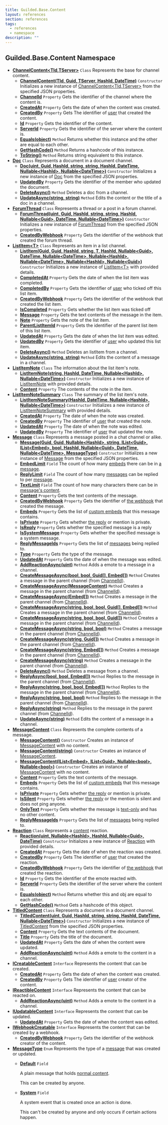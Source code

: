 ```yaml
---
title: Guilded.Base.Content
layout: references
section: references
tags:
  - references
  - namespace
description: ""
---
```


## Guilded.Base.Content Namespace
- **[ChannelContent&lt;TId,TServer&gt;](ChannelContent_TId,TServer_.md 'Guilded.Base.Content.ChannelContent<TId,TServer>')** `Class`
  Represents the base for channel content.
  - **[ChannelContent(TId, Guid, TServer, HashId, DateTime)](ChannelContent_TId,TServer_.ChannelContent(TId,Guid,TServer,HashId,DateTime).md 'Guilded.Base.Content.ChannelContent<TId,TServer>.ChannelContent(TId, Guid, TServer, Guilded.Base.HashId, System.DateTime)')** `Constructor`
    Initializes a new instance of [ChannelContent&lt;TId,TServer&gt;](ChannelContent_TId,TServer_.md 'Guilded.Base.Content.ChannelContent<TId,TServer>') from the specified JSON properties.
  - **[ChannelId](ChannelContent_TId,TServer_.ChannelId.md 'Guilded.Base.Content.ChannelContent<TId,TServer>.ChannelId')** `Property`
    Gets the identifier of the channel where the content is.
  - **[CreatedAt](ChannelContent_TId,TServer_.CreatedAt.md 'Guilded.Base.Content.ChannelContent<TId,TServer>.CreatedAt')** `Property`
    Gets the date of when the content was created.
  - **[CreatedBy](ChannelContent_TId,TServer_.CreatedBy.md 'Guilded.Base.Content.ChannelContent<TId,TServer>.CreatedBy')** `Property`
    Gets The identifier of [user](User.md 'Guilded.Base.Users.User') that created the content.
  - **[Id](ChannelContent_TId,TServer_.Id.md 'Guilded.Base.Content.ChannelContent<TId,TServer>.Id')** `Property`
    Gets the identifier of the content.
  - **[ServerId](ChannelContent_TId,TServer_.ServerId.md 'Guilded.Base.Content.ChannelContent<TId,TServer>.ServerId')** `Property`
    Gets the identifier of the server where the content is.
  - **[Equals(object)](ChannelContent_TId,TServer_.Equals(object).md 'Guilded.Base.Content.ChannelContent<TId,TServer>.Equals(object)')** `Method`
    Returns whether this instance and the other are equal to each other.
  - **[GetHashCode()](ChannelContent_TId,TServer_.GetHashCode().md 'Guilded.Base.Content.ChannelContent<TId,TServer>.GetHashCode()')** `Method`
    Returns a hashcode of this instance.
  - **[ToString()](ChannelContent_TId,TServer_.ToString().md 'Guilded.Base.Content.ChannelContent<TId,TServer>.ToString()')** `Method`
    Returns string equivalent to this instance.
- **[Doc](Doc.md 'Guilded.Base.Content.Doc')** `Class`
  Represents a document in a document channel.
  - **[Doc(uint, Guid, HashId, string, string, HashId, DateTime, Nullable&lt;HashId&gt;, Nullable&lt;DateTime&gt;)](Doc.Doc(uint,Guid,HashId,string,string,HashId,DateTime,Nullable_HashId_,Nullable_DateTime_).md 'Guilded.Base.Content.Doc.Doc(uint, Guid, Guilded.Base.HashId, string, string, Guilded.Base.HashId, System.DateTime, System.Nullable<Guilded.Base.HashId>, System.Nullable<System.DateTime>)')** `Constructor`
    Initializes a new instance of [Doc](Doc.md 'Guilded.Base.Content.Doc') from the specified JSON properties.
  - **[UpdatedBy](Doc.UpdatedBy.md 'Guilded.Base.Content.Doc.UpdatedBy')** `Property`
    Gets the identifier of the member who updated the document.
  - **[DeleteAsync()](Doc.DeleteAsync().md 'Guilded.Base.Content.Doc.DeleteAsync()')** `Method`
    Deletes a doc from a channel.
  - **[UpdateAsync(string, string)](Doc.UpdateAsync(string,string).md 'Guilded.Base.Content.Doc.UpdateAsync(string, string)')** `Method`
    Edits the content or the title of a doc in a channel.
- **[ForumThread](ForumThread.md 'Guilded.Base.Content.ForumThread')** `Class`
  Represents a thread or a post in a forum channel.
  - **[ForumThread(uint, Guid, HashId, string, string, HashId, Nullable&lt;Guid&gt;, DateTime, Nullable&lt;DateTime&gt;)](ForumThread.ForumThread(uint,Guid,HashId,string,string,HashId,Nullable_Guid_,DateTime,Nullable_DateTime_).md 'Guilded.Base.Content.ForumThread.ForumThread(uint, Guid, Guilded.Base.HashId, string, string, Guilded.Base.HashId, System.Nullable<Guid>, System.DateTime, System.Nullable<System.DateTime>)')** `Constructor`
    Initializes a new instance of [ForumThread](ForumThread.md 'Guilded.Base.Content.ForumThread') from the specified JSON properties.
  - **[CreatedByWebhook](ForumThread.CreatedByWebhook.md 'Guilded.Base.Content.ForumThread.CreatedByWebhook')** `Property`
    Gets the identifier of the webhook that created the forum thread.
- **[ListItem&lt;T&gt;](ListItem_T_.md 'Guilded.Base.Content.ListItem<T>')** `Class`
  Represents an item in a list channel.
  - **[ListItem(Guid, Guid, HashId, string, T, HashId, Nullable&lt;Guid&gt;, DateTime, Nullable&lt;DateTime&gt;, Nullable&lt;HashId&gt;, Nullable&lt;DateTime&gt;, Nullable&lt;HashId&gt;, Nullable&lt;Guid&gt;)](ListItem_T_.ListItem(Guid,Guid,HashId,string,T,HashId,Nullable_Guid_,DateTime,Nullable_DateTime_,Nullable_HashId_,Nullable_DateTime_,Nullable_HashId_,Nullable_Guid_).md 'Guilded.Base.Content.ListItem<T>.ListItem(Guid, Guid, Guilded.Base.HashId, string, T, Guilded.Base.HashId, System.Nullable<Guid>, System.DateTime, System.Nullable<System.DateTime>, System.Nullable<Guilded.Base.HashId>, System.Nullable<System.DateTime>, System.Nullable<Guilded.Base.HashId>, System.Nullable<Guid>)')** `Constructor`
    Initializes a new instance of [ListItem&lt;T&gt;](ListItem_T_.md 'Guilded.Base.Content.ListItem<T>') with provided details.
  - **[CompletedAt](ListItem_T_.CompletedAt.md 'Guilded.Base.Content.ListItem<T>.CompletedAt')** `Property`
    Gets the date of when the list item was completed.
  - **[CompletedBy](ListItem_T_.CompletedBy.md 'Guilded.Base.Content.ListItem<T>.CompletedBy')** `Property`
    Gets the identifier of [user](User.md 'Guilded.Base.Users.User') who ticked off this list item.
  - **[CreatedByWebhook](ListItem_T_.CreatedByWebhook.md 'Guilded.Base.Content.ListItem<T>.CreatedByWebhook')** `Property`
    Gets the identifier of the webhook that created the list item.
  - **[IsCompleted](ListItem_T_.IsCompleted.md 'Guilded.Base.Content.ListItem<T>.IsCompleted')** `Property`
    Gets whether the list item was ticked off
  - **[Message](ListItem_T_.Message.md 'Guilded.Base.Content.ListItem<T>.Message')** `Property`
    Gets the text contents of the message in the item.
  - **[Note](ListItem_T_.Note.md 'Guilded.Base.Content.ListItem<T>.Note')** `Property`
    Gets the note of the list item.
  - **[ParentListItemId](ListItem_T_.ParentListItemId.md 'Guilded.Base.Content.ListItem<T>.ParentListItemId')** `Property`
    Gets the identifier of the parent list item of this list item.
  - **[UpdatedAt](ListItem_T_.UpdatedAt.md 'Guilded.Base.Content.ListItem<T>.UpdatedAt')** `Property`
    Gets the date of when the list item was edited.
  - **[UpdatedBy](ListItem_T_.UpdatedBy.md 'Guilded.Base.Content.ListItem<T>.UpdatedBy')** `Property`
    Gets the identifier of [user](User.md 'Guilded.Base.Users.User') who updated this list item.
  - **[DeleteAsync()](ListItem_T_.DeleteAsync().md 'Guilded.Base.Content.ListItem<T>.DeleteAsync()')** `Method`
    Deletes an listItem from a channel.
  - **[UpdateAsync(string, string)](ListItem_T_.UpdateAsync(string,string).md 'Guilded.Base.Content.ListItem<T>.UpdateAsync(string, string)')** `Method`
    Edits the content of a message in a channel.
- **[ListItemNote](ListItemNote.md 'Guilded.Base.Content.ListItemNote')** `Class`
  The information about the list item's note.
  - **[ListItemNote(string, HashId, DateTime, Nullable&lt;HashId&gt;, Nullable&lt;DateTime&gt;)](ListItemNote.ListItemNote(string,HashId,DateTime,Nullable_HashId_,Nullable_DateTime_).md 'Guilded.Base.Content.ListItemNote.ListItemNote(string, Guilded.Base.HashId, System.DateTime, System.Nullable<Guilded.Base.HashId>, System.Nullable<System.DateTime>)')** `Constructor`
    Initializes a new instance of [ListItemNote](ListItemNote.md 'Guilded.Base.Content.ListItemNote') with provided details.
  - **[Content](ListItemNote.Content.md 'Guilded.Base.Content.ListItemNote.Content')** `Property`
    The contents of the note in the item.
- **[ListItemNoteSummary](ListItemNoteSummary.md 'Guilded.Base.Content.ListItemNoteSummary')** `Class`
  The summary of the list item's note.
  - **[ListItemNoteSummary(HashId, DateTime, Nullable&lt;HashId&gt;, Nullable&lt;DateTime&gt;)](ListItemNoteSummary.ListItemNoteSummary(HashId,DateTime,Nullable_HashId_,Nullable_DateTime_).md 'Guilded.Base.Content.ListItemNoteSummary.ListItemNoteSummary(Guilded.Base.HashId, System.DateTime, System.Nullable<Guilded.Base.HashId>, System.Nullable<System.DateTime>)')** `Constructor`
    Initializes a new instance of [ListItemNoteSummary](ListItemNoteSummary.md 'Guilded.Base.Content.ListItemNoteSummary') with provided details.
  - **[CreatedAt](ListItemNoteSummary.CreatedAt.md 'Guilded.Base.Content.ListItemNoteSummary.CreatedAt')** `Property`
    The date of when the note was created.
  - **[CreatedBy](ListItemNoteSummary.CreatedBy.md 'Guilded.Base.Content.ListItemNoteSummary.CreatedBy')** `Property`
    The identifier of [user](User.md 'Guilded.Base.Users.User') that created the note.
  - **[UpdatedAt](ListItemNoteSummary.UpdatedAt.md 'Guilded.Base.Content.ListItemNoteSummary.UpdatedAt')** `Property`
    The date of when the note was edited.
  - **[UpdatedBy](ListItemNoteSummary.UpdatedBy.md 'Guilded.Base.Content.ListItemNoteSummary.UpdatedBy')** `Property`
    The identifier of [user](User.md 'Guilded.Base.Users.User') that updated the note.
- **[Message](Message.md 'Guilded.Base.Content.Message')** `Class`
  Represents a message posted in a chat channel or alike.
  - **[Message(Guid, Guid, Nullable&lt;HashId&gt;, string, IList&lt;Guid&gt;, IList&lt;Embed&gt;, bool, HashId, Nullable&lt;Guid&gt;, DateTime, Nullable&lt;DateTime&gt;, MessageType)](Message.Message(Guid,Guid,Nullable_HashId_,string,IList_Guid_,IList_Embed_,bool,HashId,Nullable_Guid_,DateTime,Nullable_DateTime_,MessageType).md 'Guilded.Base.Content.Message.Message(Guid, Guid, System.Nullable<Guilded.Base.HashId>, string, System.Collections.Generic.IList<Guid>, System.Collections.Generic.IList<Guilded.Base.Embeds.Embed>, bool, Guilded.Base.HashId, System.Nullable<Guid>, System.DateTime, System.Nullable<System.DateTime>, Guilded.Base.Content.MessageType)')** `Constructor`
    Initializes a new instance of [Message](Message.md 'Guilded.Base.Content.Message') from the specified JSON properties.
  - **[EmbedLimit](Message.EmbedLimit.md 'Guilded.Base.Content.Message.EmbedLimit')** `Field`
    The count of how many [embeds](Message.Embeds.md 'Guilded.Base.Content.Message.Embeds') there can be in [a message](Message.md 'Guilded.Base.Content.Message').
  - **[ReplyLimit](Message.ReplyLimit.md 'Guilded.Base.Content.Message.ReplyLimit')** `Field`
    The count of how many [messages](Message.md 'Guilded.Base.Content.Message') can be replied to per [message](Message.md 'Guilded.Base.Content.Message').
  - **[TextLimit](Message.TextLimit.md 'Guilded.Base.Content.Message.TextLimit')** `Field`
    The count of how many characters there can be in [message's content](Message.Content.md 'Guilded.Base.Content.Message.Content').
  - **[Content](Message.Content.md 'Guilded.Base.Content.Message.Content')** `Property`
    Gets the text contents of the message.
  - **[CreatedByWebhook](Message.CreatedByWebhook.md 'Guilded.Base.Content.Message.CreatedByWebhook')** `Property`
    Gets the identifier of [the webhook](Webhook.md 'Guilded.Base.Servers.Webhook') that created the message.
  - **[Embeds](Message.Embeds.md 'Guilded.Base.Content.Message.Embeds')** `Property`
    Gets the list of [custom embeds](Embed.md 'Guilded.Base.Embeds.Embed') that this message contains.
  - **[IsPrivate](Message.IsPrivate.md 'Guilded.Base.Content.Message.IsPrivate')** `Property`
    Gets whether [the reply](Message.IsReply.md 'Guilded.Base.Content.Message.IsReply') or mention is private.
  - **[IsReply](Message.IsReply.md 'Guilded.Base.Content.Message.IsReply')** `Property`
    Gets whether the specified message is a reply
  - **[IsSystemMessage](Message.IsSystemMessage.md 'Guilded.Base.Content.Message.IsSystemMessage')** `Property`
    Gets whether the specified message is a system message.
  - **[ReplyMessageIds](Message.ReplyMessageIds.md 'Guilded.Base.Content.Message.ReplyMessageIds')** `Property`
    Gets the list of [messages](Message.md 'Guilded.Base.Content.Message') being replied to.
  - **[Type](Message.Type.md 'Guilded.Base.Content.Message.Type')** `Property`
    Gets the type of the message.
  - **[UpdatedAt](Message.UpdatedAt.md 'Guilded.Base.Content.Message.UpdatedAt')** `Property`
    Gets the date of when the message was edited.
  - **[AddReactionAsync(uint)](Message.AddReactionAsync(uint).md 'Guilded.Base.Content.Message.AddReactionAsync(uint)')** `Method`
    Adds a emote to a message in a channel.
  - **[CreateMessageAsync(bool, bool, Guid[], Embed[])](Message.CreateMessageAsync(bool,bool,Guid[],Embed[]).md 'Guilded.Base.Content.Message.CreateMessageAsync(bool, bool, Guid[], Guilded.Base.Embeds.Embed[])')** `Method`
    Creates a message in the parent channel (from [ChannelId](ChannelContent_TId,TServer_.ChannelId.md 'Guilded.Base.Content.ChannelContent<TId,TServer>.ChannelId')).
  - **[CreateMessageAsync(MessageContent)](Message.CreateMessageAsync(MessageContent).md 'Guilded.Base.Content.Message.CreateMessageAsync(Guilded.Base.Content.MessageContent)')** `Method`
    Creates a message in the parent channel (from [ChannelId](ChannelContent_TId,TServer_.ChannelId.md 'Guilded.Base.Content.ChannelContent<TId,TServer>.ChannelId')).
  - **[CreateMessageAsync(Embed[])](Message.CreateMessageAsync(Embed[]).md 'Guilded.Base.Content.Message.CreateMessageAsync(Guilded.Base.Embeds.Embed[])')** `Method`
    Creates a message in the parent channel (from [ChannelId](ChannelContent_TId,TServer_.ChannelId.md 'Guilded.Base.Content.ChannelContent<TId,TServer>.ChannelId')).
  - **[CreateMessageAsync(string, bool, bool, Guid[], Embed[])](Message.CreateMessageAsync(string,bool,bool,Guid[],Embed[]).md 'Guilded.Base.Content.Message.CreateMessageAsync(string, bool, bool, Guid[], Guilded.Base.Embeds.Embed[])')** `Method`
    Creates a message in the parent channel (from [ChannelId](ChannelContent_TId,TServer_.ChannelId.md 'Guilded.Base.Content.ChannelContent<TId,TServer>.ChannelId')).
  - **[CreateMessageAsync(string, bool, bool, Guid[])](Message.CreateMessageAsync(string,bool,bool,Guid[]).md 'Guilded.Base.Content.Message.CreateMessageAsync(string, bool, bool, Guid[])')** `Method`
    Creates a message in the parent channel (from [ChannelId](ChannelContent_TId,TServer_.ChannelId.md 'Guilded.Base.Content.ChannelContent<TId,TServer>.ChannelId')).
  - **[CreateMessageAsync(string, bool, bool)](Message.CreateMessageAsync(string,bool,bool).md 'Guilded.Base.Content.Message.CreateMessageAsync(string, bool, bool)')** `Method`
    Creates a message in the parent channel (from [ChannelId](ChannelContent_TId,TServer_.ChannelId.md 'Guilded.Base.Content.ChannelContent<TId,TServer>.ChannelId')).
  - **[CreateMessageAsync(string, Guid[])](Message.CreateMessageAsync(string,Guid[]).md 'Guilded.Base.Content.Message.CreateMessageAsync(string, Guid[])')** `Method`
    Creates a message in the parent channel (from [ChannelId](ChannelContent_TId,TServer_.ChannelId.md 'Guilded.Base.Content.ChannelContent<TId,TServer>.ChannelId')).
  - **[CreateMessageAsync(string, Embed[])](Message.CreateMessageAsync(string,Embed[]).md 'Guilded.Base.Content.Message.CreateMessageAsync(string, Guilded.Base.Embeds.Embed[])')** `Method`
    Creates a message in the parent channel (from [ChannelId](ChannelContent_TId,TServer_.ChannelId.md 'Guilded.Base.Content.ChannelContent<TId,TServer>.ChannelId')).
  - **[CreateMessageAsync(string)](Message.CreateMessageAsync(string).md 'Guilded.Base.Content.Message.CreateMessageAsync(string)')** `Method`
    Creates a message in the parent channel (from [ChannelId](ChannelContent_TId,TServer_.ChannelId.md 'Guilded.Base.Content.ChannelContent<TId,TServer>.ChannelId')).
  - **[DeleteAsync()](Message.DeleteAsync().md 'Guilded.Base.Content.Message.DeleteAsync()')** `Method`
    Deletes a message from a channel.
  - **[ReplyAsync(bool, bool, Embed[])](Message.ReplyAsync(bool,bool,Embed[]).md 'Guilded.Base.Content.Message.ReplyAsync(bool, bool, Guilded.Base.Embeds.Embed[])')** `Method`
    Replies to the message in the parent channel (from [ChannelId](ChannelContent_TId,TServer_.ChannelId.md 'Guilded.Base.Content.ChannelContent<TId,TServer>.ChannelId')).
  - **[ReplyAsync(string, bool, bool, Embed[])](Message.ReplyAsync(string,bool,bool,Embed[]).md 'Guilded.Base.Content.Message.ReplyAsync(string, bool, bool, Guilded.Base.Embeds.Embed[])')** `Method`
    Replies to the message in the parent channel (from [ChannelId](ChannelContent_TId,TServer_.ChannelId.md 'Guilded.Base.Content.ChannelContent<TId,TServer>.ChannelId')).
  - **[ReplyAsync(string, bool, bool)](Message.ReplyAsync(string,bool,bool).md 'Guilded.Base.Content.Message.ReplyAsync(string, bool, bool)')** `Method`
    Replies to the message in the parent channel (from [ChannelId](ChannelContent_TId,TServer_.ChannelId.md 'Guilded.Base.Content.ChannelContent<TId,TServer>.ChannelId')).
  - **[ReplyAsync(string)](Message.ReplyAsync(string).md 'Guilded.Base.Content.Message.ReplyAsync(string)')** `Method`
    Replies to the message in the parent channel (from [ChannelId](ChannelContent_TId,TServer_.ChannelId.md 'Guilded.Base.Content.ChannelContent<TId,TServer>.ChannelId')).
  - **[UpdateAsync(string)](Message.UpdateAsync(string).md 'Guilded.Base.Content.Message.UpdateAsync(string)')** `Method`
    Edits the content of a message in a channel.
- **[MessageContent](MessageContent.md 'Guilded.Base.Content.MessageContent')** `Class`
  Represents the complete contents of a message.
  - **[MessageContent()](MessageContent.MessageContent().md 'Guilded.Base.Content.MessageContent.MessageContent()')** `Constructor`
    Creates an instance of [MessageContent](MessageContent.md 'Guilded.Base.Content.MessageContent') with no content.
  - **[MessageContent(string)](MessageContent.MessageContent(string).md 'Guilded.Base.Content.MessageContent.MessageContent(string)')** `Constructor`
    Creates an instance of [MessageContent](MessageContent.md 'Guilded.Base.Content.MessageContent').
  - **[MessageContent(IList&lt;Embed&gt;, IList&lt;Guid&gt;, Nullable&lt;bool&gt;, Nullable&lt;bool&gt;)](MessageContent.MessageContent(IList_Embed_,IList_Guid_,Nullable_bool_,Nullable_bool_).md 'Guilded.Base.Content.MessageContent.MessageContent(System.Collections.Generic.IList<Guilded.Base.Embeds.Embed>, System.Collections.Generic.IList<Guid>, System.Nullable<bool>, System.Nullable<bool>)')** `Constructor`
    Creates an instance of [MessageContent](MessageContent.md 'Guilded.Base.Content.MessageContent') with no content.
  - **[Content](MessageContent.Content.md 'Guilded.Base.Content.MessageContent.Content')** `Property`
    Gets the text contents of the message.
  - **[Embeds](MessageContent.Embeds.md 'Guilded.Base.Content.MessageContent.Embeds')** `Property`
    Gets the list of [custom embeds](Embed.md 'Guilded.Base.Embeds.Embed') that this message contains.
  - **[IsPrivate](MessageContent.IsPrivate.md 'Guilded.Base.Content.MessageContent.IsPrivate')** `Property`
    Gets whether [the reply](Message.IsReply.md 'Guilded.Base.Content.Message.IsReply') or mention is private.
  - **[IsSilent](MessageContent.IsSilent.md 'Guilded.Base.Content.MessageContent.IsSilent')** `Property`
    Gets whether [the reply](Message.IsReply.md 'Guilded.Base.Content.Message.IsReply') or the mention is silent and does not ping anyone.
  - **[OnlyText](MessageContent.OnlyText.md 'Guilded.Base.Content.MessageContent.OnlyText')** `Property`
    Gets whether the message is [text-only](MessageContent.Content.md 'Guilded.Base.Content.MessageContent.Content') and has no other content.
  - **[ReplyMessageIds](MessageContent.ReplyMessageIds.md 'Guilded.Base.Content.MessageContent.ReplyMessageIds')** `Property`
    Gets the list of [messages](Message.md 'Guilded.Base.Content.Message') being replied to.
- **[Reaction](Reaction.md 'Guilded.Base.Content.Reaction')** `Class`
  Represents a [content](ChannelContent_TId,TServer_.md 'Guilded.Base.Content.ChannelContent<TId,TServer>') reaction.
  - **[Reaction(uint, Nullable&lt;HashId&gt;, HashId, Nullable&lt;Guid&gt;, DateTime)](Reaction.Reaction(uint,Nullable_HashId_,HashId,Nullable_Guid_,DateTime).md 'Guilded.Base.Content.Reaction.Reaction(uint, System.Nullable<Guilded.Base.HashId>, Guilded.Base.HashId, System.Nullable<Guid>, System.DateTime)')** `Constructor`
    Initializes a new instance of [Reaction](Reaction.md 'Guilded.Base.Content.Reaction') with provided details.
  - **[CreatedAt](Reaction.CreatedAt.md 'Guilded.Base.Content.Reaction.CreatedAt')** `Property`
    Gets the date of when the reaction was created.
  - **[CreatedBy](Reaction.CreatedBy.md 'Guilded.Base.Content.Reaction.CreatedBy')** `Property`
    Gets The identifier of [user](User.md 'Guilded.Base.Users.User') that created the reaction.
  - **[CreatedByWebhook](Reaction.CreatedByWebhook.md 'Guilded.Base.Content.Reaction.CreatedByWebhook')** `Property`
    Gets the identifier of [the webhook](Webhook.md 'Guilded.Base.Servers.Webhook') that created the reaction.
  - **[Id](Reaction.Id.md 'Guilded.Base.Content.Reaction.Id')** `Property`
    Gets the identifier of the emote reacted with.
  - **[ServerId](Reaction.ServerId.md 'Guilded.Base.Content.Reaction.ServerId')** `Property`
    Gets the identifier of the server where the content is.
  - **[Equals(object)](Reaction.Equals(object).md 'Guilded.Base.Content.Reaction.Equals(object)')** `Method`
    Returns whether this and obj are equal to each other.
  - **[GetHashCode()](Reaction.GetHashCode().md 'Guilded.Base.Content.Reaction.GetHashCode()')** `Method`
    Gets a hashcode of this object.
- **[TitledContent](TitledContent.md 'Guilded.Base.Content.TitledContent')** `Class`
  Represents a document in a document channel.
  - **[TitledContent(uint, Guid, HashId, string, string, HashId, DateTime, Nullable&lt;DateTime&gt;)](TitledContent.TitledContent(uint,Guid,HashId,string,string,HashId,DateTime,Nullable_DateTime_).md 'Guilded.Base.Content.TitledContent.TitledContent(uint, Guid, Guilded.Base.HashId, string, string, Guilded.Base.HashId, System.DateTime, System.Nullable<System.DateTime>)')** `Constructor`
    Initializes a new instance of [TitledContent](TitledContent.md 'Guilded.Base.Content.TitledContent') from the specified JSON properties.
  - **[Content](TitledContent.Content.md 'Guilded.Base.Content.TitledContent.Content')** `Property`
    Gets the text contents of the document.
  - **[Title](TitledContent.Title.md 'Guilded.Base.Content.TitledContent.Title')** `Property`
    Gets the title of the document.
  - **[UpdatedAt](TitledContent.UpdatedAt.md 'Guilded.Base.Content.TitledContent.UpdatedAt')** `Property`
    Gets the date of when the content were updated.
  - **[AddReactionAsync(uint)](TitledContent.AddReactionAsync(uint).md 'Guilded.Base.Content.TitledContent.AddReactionAsync(uint)')** `Method`
    Adds a emote to the content in a channel.
- **[ICreatableContent](ICreatableContent.md 'Guilded.Base.Content.ICreatableContent')** `Interface`
  Represents the content that can be created.
  - **[CreatedAt](ICreatableContent.CreatedAt.md 'Guilded.Base.Content.ICreatableContent.CreatedAt')** `Property`
    Gets the date of when the content was created.
  - **[CreatedBy](ICreatableContent.CreatedBy.md 'Guilded.Base.Content.ICreatableContent.CreatedBy')** `Property`
    Gets The identifier of [user](User.md 'Guilded.Base.Users.User') creator of the content.
- **[IReactibleContent](IReactibleContent.md 'Guilded.Base.Content.IReactibleContent')** `Interface`
  Represents the content that can be reacted on.
  - **[AddReactionAsync(uint)](IReactibleContent.AddReactionAsync(uint).md 'Guilded.Base.Content.IReactibleContent.AddReactionAsync(uint)')** `Method`
    Adds a emote to the content in a channel.
- **[IUpdatableContent](IUpdatableContent.md 'Guilded.Base.Content.IUpdatableContent')** `Interface`
  Represents the content that can be updated.
  - **[UpdatedAt](IUpdatableContent.UpdatedAt.md 'Guilded.Base.Content.IUpdatableContent.UpdatedAt')** `Property`
    Gets the date of when the content was edited.
- **[IWebhookCreatable](IWebhookCreatable.md 'Guilded.Base.Content.IWebhookCreatable')** `Interface`
  Represents the content that can be created by a webhook.
  - **[CreatedByWebhook](IWebhookCreatable.CreatedByWebhook.md 'Guilded.Base.Content.IWebhookCreatable.CreatedByWebhook')** `Property`
    Gets the identifier of the webhook creator of the content.
- **[MessageType](MessageType.md 'Guilded.Base.Content.MessageType')** `Enum`
  Represents the type of a [message](Message.md 'Guilded.Base.Content.Message') that was created or updated.
  - **[Default](MessageType.md#Guilded.Base.Content.MessageType.Default 'Guilded.Base.Content.MessageType.Default')** `Field`
      
    A plain message that holds [normal content](Message.Content.md 'Guilded.Base.Content.Message.Content').  
      
    This can be created by anyone.
  - **[System](MessageType.md#Guilded.Base.Content.MessageType.System 'Guilded.Base.Content.MessageType.System')** `Field`
      
    A system event that is created once an action is done.  
      
    This can't be created by anyone and only occurs if certain actions happen.